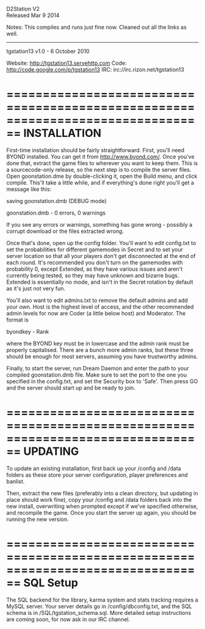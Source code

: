 D2Station V2    
Released Mar 9 2014         

Notes:
This compiles and runs just fine now.
Cleaned out all the links as well.

--------

tgstation13 v1.0 - 6 October 2010

Website: http://tgstation13.servehttp.com
Code: http://code.google.com/p/tgstation13
IRC: irc://irc.rizon.net/tgstation13

================================================================================
INSTALLATION
================================================================================

First-time installation should be fairly straightforward.  First, you'll need
BYOND installed.  You can get it from http://www.byond.com/.  Once you've done 
that, extract the game files to wherever you want to keep them.  This is a
sourcecode-only release, so the next step is to compile the server files.
Open goonstation.dme by double-clicking it, open the Build menu, and click
compile.  This'll take a little while, and if everything's done right you'll get
a message like this:

saving goonstation.dmb (DEBUG mode)

goonstation.dmb - 0 errors, 0 warnings

If you see any errors or warnings, something has gone wrong - possibly a corrupt
download or the files extracted wrong.  

Once that's done, open up the config folder.  You'll want to edit config.txt to
set the probabilities for different gamemodes in Secret and to set your server
location so that all your players don't get disconnected at the end of each
round.  It's recommended you don't turn on the gamemodes with probability 0, 
except Extended, as they have various issues and aren't currently being tested,
so they may have unknown and bizarre bugs.  Extended is essentially no mode, and
isn't in the Secret rotation by default as it's just not very fun.

You'll also want to edit admins.txt to remove the default admins and add your
own.  Host is the highest level of access, and the other recommended admin
levels for now are Coder (a little below host) and Moderator.  The format is

byondkey - Rank

where the BYOND key must be in lowercase and the admin rank must be properly
capitalised.  There are a bunch more admin ranks, but these three should be
enough for most servers, assuming you have trustworthy admins.

Finally, to start the server, run Dream Daemon and enter the path to your
compiled goonstation.dmb file.  Make sure to set the port to the one you 
specified in the config.txt, and set the Security box to 'Safe'.  Then press GO
and the server should start up and be ready to join.

================================================================================
UPDATING
================================================================================

To update an existing installation, first back up your /config and /data folders
as these store your server configuration, player preferences and banlist.

Then, extract the new files (preferably into a clean directory, but updating in
place should work fine), copy your /config and /data folders back into the new
install, overwriting when prompted except if we've specified otherwise, and
recompile the game.  Once you start the server up again, you should be running
the new version.

================================================================================
SQL Setup
================================================================================

The SQL backend for the library, karma system and stats tracking requires a 
MySQL server.  Your server details go in /config/dbconfig.txt, and the SQL 
schema is in /SQL/tgstation_schema.sql.  More detailed setup instructions are
coming soon, for now ask in our IRC channel.